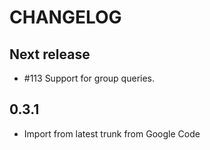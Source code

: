 CHANGELOG
=========

## Next release
- #113 Support for group queries.

## 0.3.1
- Import from latest trunk from Google Code